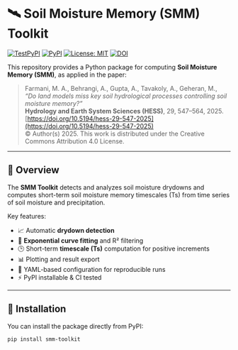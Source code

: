 # 🛰️ Soil Moisture Memory (SMM) Toolkit

[![TestPyPI](https://img.shields.io/badge/TestPyPI-smm--toolkit-blue)](https://test.pypi.org/project/smm-toolkit/)
[![PyPI](https://img.shields.io/pypi/v/smm-toolkit.svg)](https://pypi.org/project/smm-toolkit/)
[![License: MIT](https://img.shields.io/badge/License-MIT-yellow.svg)](LICENSE)
[![DOI](https://img.shields.io/badge/DOI-10.5194/hess--29--547--2025-blue)](https://doi.org/10.5194/hess-29-547-2025)

This repository provides a Python package for computing **Soil Moisture Memory (SMM)**, as applied in the paper:

> Farmani, M. A., Behrangi, A., Gupta, A., Tavakoly, A., Geheran, M.,  
> *“Do land models miss key soil hydrological processes controlling soil moisture memory?”*  
> **Hydrology and Earth System Sciences (HESS)**, 29, 547–564, 2025.  
> [https://doi.org/10.5194/hess-29-547-2025](https://doi.org/10.5194/hess-29-547-2025)  
> © Author(s) 2025. This work is distributed under the Creative Commons Attribution 4.0 License.

---

## 🌿 Overview

The **SMM Toolkit** detects and analyzes soil moisture drydowns and computes short-term soil moisture memory timescales (Ts) from time series of soil moisture and precipitation.  

Key features:
- 📈 Automatic **drydown detection**
- 🧪 **Exponential curve fitting** and R² filtering
- 🕒 Short-term **timescale (Ts)** computation for positive increments
- 📊 Plotting and result export
- 🧰 YAML-based configuration for reproducible runs
- ⚡ PyPI installable & CI tested

---

## 🧰 Installation

You can install the package directly from PyPI:

```bash
pip install smm-toolkit

